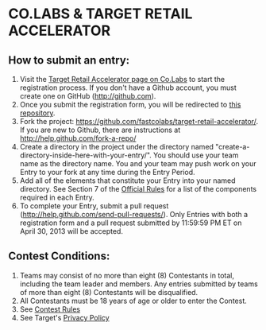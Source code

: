 # CO.LABS & TARGET RETAIL ACCELERATOR

## How to submit an entry:

1. Visit the [Target Retail Accelerator page on Co.Labs](http://www.fastcolabs.com/accelerator/retail) to start the registration process. If you don't have a Github account, you must create one on GitHub (http://github.com).
2. Once you submit the registration form, you will be redirected to [this repository](https://github.com/fastcolabs/target-retail-accelerator/). 
3. Fork the project: https://github.com/fastcolabs/target-retail-accelerator/. If you are new to Github, there are instructions at http://help.github.com/fork-a-repo/
4. Create a directory in the project under the directory named "create-a-directory-inside-here-with-your-entry/". You should use your team name as the directory name.  You and your team may push work on your Entry to your fork at any time during the Entry Period.
5. Add all of the elements that constitute your Entry into your named directory. See Section 7 of the [Official Rules](http://www.fastcolabs.com/accelerator/retail/rules) for a list of the components required in each Entry.
6. To complete your Entry, submit a pull request (http://help.github.com/send-pull-requests/).  Only Entries with both a registration form and a pull request submitted by 11:59:59 PM ET on April 30, 2013 will be accepted.


## Contest Conditions:

1. Teams may consist of no more than eight (8) Contestants in total, including the team leader and members.  Any entries submitted by teams of more than eight (8) Contestants will be disqualified.
2. All Contestants must be 18 years of age or older to enter the Contest.
3. See [Contest Rules](http://www.fastcolabs.com/accelerator/retail/rules)
4. See Target's [Privacy Policy](http://www.target.com/spot/privacy-policy)



